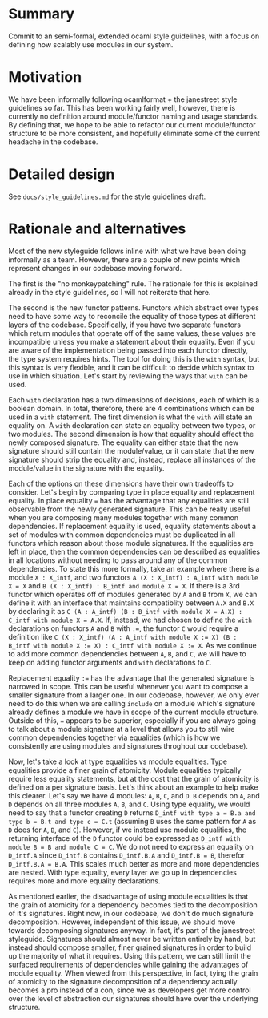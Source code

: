 # Summary
[summary]: #summary

Commit to an semi-formal, extended ocaml style guidelines, with a focus on defining how scalably use modules in our system.

# Motivation
[motivation]: #motivation

We have been informally following ocamlformat + the janestreet style guidelines so far. This has been working fairly well, however, there is currently no definition around module/functor naming and usage standards. By defining that, we hope to be able to refactor our current module/functor structure to be more consistent, and hopefully eliminate some of the current headache in the codebase.

# Detailed design
[detailed-design]: #detailed-design

See `docs/style_guidelines.md` for the style guidelines draft.

# Rationale and alternatives
[rationale-and-alternatives]: #rationale-and-alternatives

Most of the new styleguide follows inline with what we have been doing informally as a team. However, there are a couple of new points which represent changes in our codebase moving forward.

The first is the "no monkeypatching" rule. The rationale for this is explained already in the style guidelines, so I will not reiterate that here.

The second is the new functor patterns. Functors which abstract over types need to have some way to reconcile the equality of those types at different layers of the codebase. Specifically, if you have two separate functors which return modules that operate off of the same values, these values are incompatible unless you make a statement about their equality. Even if you are aware of the implementation being passed into each functor directly, the type system requires hints. The tool for doing this is the `with` syntax, but this syntax is very flexible, and it can be difficult to decide which syntax to use in which situation. Let's start by reviewing the ways that `with` can be used.

Each `with` declaration has a two dimensions of decisions, each of which is a boolean domain. In total, therefore, there are 4 combinations which can be used in a `with` statement. The first dimension is what the `with` will state an equality on. A `with` declaration can state an equality between two types, or two modules. The second dimension is how that equality should effect the newly composed signature. The equality can either state that the new signature should still contain the module/value, or it can state that the new signature should strip the equality and, instead, replace all instances of the module/value in the signature with the equality.

Each of the options on these dimensions have their own tradeoffs to consider. Let's begin by comparing type in place equality and replacement equality. In place equality `=` has the advantage that any equalities are still observable from the newly generated signature. This can be really useful when you are composing many modules together with many common dependencies. If replacement equality is used, equality statements about a set of modules with common dependencies must be duplicated in all functors which reason about those module signatures. If the equalities are left in place, then the common dependencies can be described as equalities in all locations without needing to pass around any of the common dependencies. To state this more formally, take an example where there is a module `X : X_intf`, and two functors `A (X : X_intf) : A_intf with module X = X` and `B (X : X_intf) : B_intf and module X = X`. If there is a 3rd functor which operates off of modules generated by `A` and `B` from `X`, we can define it with an interface that maintains compatiblity between `A.X` and `B.X` by declaring it as `C (A : A_intf) (B : B_intf with module X = A.X) : C_intf with module X = A.X`. If, instead, we had chosen to define the `with` declarations on functors `A` and `B` with `:=`, the functor `C` would require a definition like `C (X : X_intf) (A : A_intf with module X := X) (B : B_intf with module X := X) : C_intf with module X := X`. As we continue to add more common dependencies between `A`, `B`, and `C`, we will have to keep on adding functor arguments and `with` declarations to `C`.

Replacement equality `:=` has the advantage that the generated signature is narrowed in scope. This can be useful whenever you want to compose a smaller signature from a larger one. In our codebase, however, we only ever need to do this when we are calling `include` on a module which's signature already defines a module we have in scope of the current module structure. Outside of this, `=` appears to be superior, especially if you are always going to talk about a module signature at a level that allows you to still wire common dependencies together via equalities (which is how we consistently are using modules and signatures throghout our codebase).

Now, let's take a look at type equalities vs module equalities. Type equalities provide a finer grain of atomicity. Module equalities typically require less equality statements, but at the cost that the grain of atomicity is defined on a per signature basis. Let's think about an example to help make this clearer. Let's say we have 4 modules: `A`, `B`, `C`, and `D`. `B` depends on `A`, and `D` depends on all three modules `A`, `B`, and `C`. Using type equality, we would need to say that a functor creating `D` returns `D_intf with type a = B.a and type b = B.t and type c = C.t` (assuming `B` uses the same pattern for `A` as `D` does for `A`, `B`, and `C`). However, if we instead use module equalities, the returning interface of the `D` functor could be expressed as `D_intf with module B = B and module C = C`. We do not need to express an equality on `D_intf.A` since `D_intf.B` contains `D_intf.B.A` and `D_intf.B = B`, therefor `D_intf.B.A = B.A`. This scales much better as more and more dependencies are nested. With type equality, every layer we go up in dependencies requires more and more equality declarations.

As mentioned earlier, the disadvantage of using module equalities is that the grain of atomicity for a dependency becomes tied to the decomposition of it's signatures. Right now, in our codebase, we don't do much signature decomposition. However, independent of this issue, we should move towards decomposing signatures anyway. In fact, it's part of the janestreet styleguide. Signatures should almost never be written entirely by hand, but instead should compose smaller, finer grained signatures in order to build up the majority of what it requires. Using this pattern, we can still limit the surfaced requirements of dependencies while gaining the advantages of module equality. When viewed from this perspective, in fact, tying the grain of atomicity to the signature decomposition of a dependency actually becomes a pro instead of a con, since we as developers get more control over the level of abstraction our signatures should have over the underlying structure.
